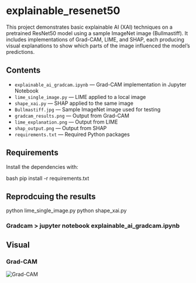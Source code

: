 # explainable_resenet50

This project demonstrates basic explainable AI (XAI) techniques on a pretrained ResNet50 model using a sample ImageNet image (Bullmastiff). It includes implementations of Grad-CAM, LIME, and SHAP, each producing visual explanations to show which parts of the image influenced the model’s predictions.

## Contents

- `explainable_ai_gradcam.ipynb` — Grad-CAM implementation in Jupyter Notebook
- `lime_single_image.py` — LIME applied to a local image
- `shape_xai.py` — SHAP applied to the same image
- `Bullmastiff.jpg` — Sample ImageNet image used for testing
- `gradcam_results.png` — Output from Grad-CAM
- `lime_explanation.png` — Output from LIME
- `shap_output.png` — Output from SHAP
- `requirements.txt` — Required Python packages

## Requirements

Install the dependencies with:

bash
pip install -r requirements.txt

## Reprodcuing the results
python lime_single_image.py
python shape_xai.py

### Gradcam > jupyter notebook explainable_ai_gradcam.ipynb
## Visual
### Grad-CAM
![Grad-CAM](https://github.com/asad-62/explainable_resenet50/blob/main/gradcam_results.png?raw=true)


